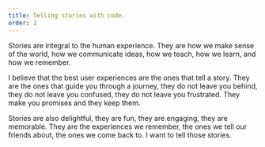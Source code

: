 ```yaml
---
title: Telling stories with code.
order: 2
---
```


Stories are integral to the human experience. They are how we make
sense of the world, how we communicate ideas, how we teach, how we
learn, and how we remember.

I believe that the best user experiences are the ones that tell a
story. They are the ones that guide you through a journey, they do
not leave you behind, they do not leave you confused, they do not
leave you frustrated. They make you promises and they keep them.

Stories are also delightful, they are fun, they are engaging, they
are memorable. They are the experiences we remember, the ones we
tell our friends about, the ones we come back to. I want to tell
those stories.
